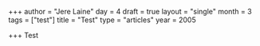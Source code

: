 +++
author = "Jere Laine"
day = 4
draft = true
layout = "single"
month = 3
tags = ["test"]
title = "Test"
type = "articles"
year = 2005

+++
Test